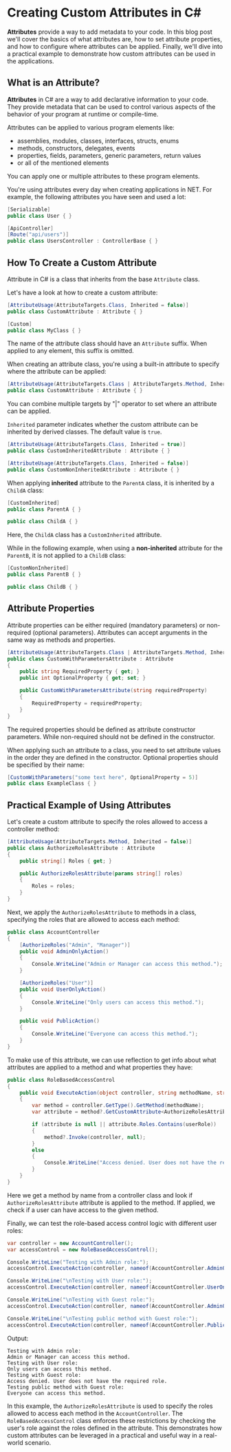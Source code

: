 # Creating Custom Attributes in C#

**Attributes** provide a way to add metadata to your code. In this blog post we'll cover the basics of what attributes are, how to set attribute properties, and how to configure where attributes can be applied. Finally, we'll dive into a practical example to demonstrate how custom attributes can be used in the applications.

[](#what-is-an-attribute)

## What is an Attribute?

**Attributes** in C# are a way to add declarative information to your code. They provide metadata that can be used to control various aspects of the behavior of your program at runtime or compile-time.

Attributes can be applied to various program elements like:

- assemblies, modules, classes, interfaces, structs, enums
- methods, constructors, delegates, events
- properties, fields, parameters, generic parameters, return values
- or all of the mentioned elements

You can apply one or multiple attributes to these program elements.

You're using attributes every day when creating applications in NET. For example, the following attributes you have seen and used a lot:

```csharp
[Serializable]
public class User { }

[ApiController]
[Route("api/users")]
public class UsersController : ControllerBase { }
```

[](#how-to-create-a-custom-attribute)

## How To Create a Custom Attribute

Attribute in C# is a class that inherits from the base `Attribute` class.

Let's have a look at how to create a custom attribute:

```csharp
[AttributeUsage(AttributeTargets.Class, Inherited = false)]
public class CustomAttribute : Attribute { }

[Custom]
public class MyClass { }
```

The name of the attribute class should have an `Attribute` suffix. When applied to any element, this suffix is omitted.

When creating an attribute class, you're using a built-in attribute to specify where the attribute can be applied:

```csharp
[AttributeUsage(AttributeTargets.Class | AttributeTargets.Method, Inherited = true)]
public class CustomAttribute : Attribute { }
```

You can combine multiple targets by "|" operator to set where an attribute can be applied.

`Inherited` parameter indicates whether the custom attribute can be inherited by derived classes. The default value is `true`.

```csharp
[AttributeUsage(AttributeTargets.Class, Inherited = true)]
public class CustomInheritedAttribute : Attribute { }

[AttributeUsage(AttributeTargets.Class, Inherited = false)]
public class CustomNonInheritedAttribute : Attribute { }
```

When applying **inherited** attribute to the `ParentA` class, it is inherited by a `ChildA` class:

```csharp
[CustomInherited]
public class ParentA { }

public class ChildA { }
```

Here, the `ChildA` class has a `CustomInherited` attribute.

While in the following example, when using a **non-inherited** attribute for the `ParentB`, it is not applied to a `ChildB` class:

```csharp
[CustomNonInherited]
public class ParentB { }

public class ChildB { }
```

[](#attribute-properties)

## Attribute Properties

Attribute properties can be either required (mandatory parameters) or non-required (optional parameters). Attributes can accept arguments in the same way as methods and properties.

```csharp
[AttributeUsage(AttributeTargets.Class | AttributeTargets.Method, Inherited = false)]
public class CustomWithParametersAttribute : Attribute
{
    public string RequiredProperty { get; }
    public int OptionalProperty { get; set; }

    public CustomWithParametersAttribute(string requiredProperty)
    {
        RequiredProperty = requiredProperty;
    }
}
```

The required properties should be defined as attribute constructor parameters. While non-required should not be defined in the constructor.

When applying such an attribute to a class, you need to set attribute values in the order they are defined in the constructor. Optional properties should be specified by their name:

```csharp
[CustomWithParameters("some text here", OptionalProperty = 5)]
public class ExampleClass { }
```

[](#practical-example-of-using-attributes)

## Practical Example of Using Attributes

Let's create a custom attribute to specify the roles allowed to access a controller method:

```csharp
[AttributeUsage(AttributeTargets.Method, Inherited = false)]
public class AuthorizeRolesAttribute : Attribute
{
    public string[] Roles { get; }

    public AuthorizeRolesAttribute(params string[] roles)
    {
        Roles = roles;
    }
}
```

Next, we apply the `AuthorizeRolesAttribute` to methods in a class, specifying the roles that are allowed to access each method:

```csharp
public class AccountController
{
    [AuthorizeRoles("Admin", "Manager")]
    public void AdminOnlyAction()
    {
        Console.WriteLine("Admin or Manager can access this method.");
    }

    [AuthorizeRoles("User")]
    public void UserOnlyAction()
    {
        Console.WriteLine("Only users can access this method.");
    }

    public void PublicAction()
    {
        Console.WriteLine("Everyone can access this method.");
    }
}
```

To make use of this attribute, we can use reflection to get info about what attributes are applied to a method and what properties they have:

```csharp
public class RoleBasedAccessControl
{
    public void ExecuteAction(object controller, string methodName, string userRole)
    {
        var method = controller.GetType().GetMethod(methodName);
        var attribute = method?.GetCustomAttribute<AuthorizeRolesAttribute>();

        if (attribute is null || attribute.Roles.Contains(userRole))
        {
            method?.Invoke(controller, null);
        }
        else
        {
            Console.WriteLine("Access denied. User does not have the required role.");
        }
    }
}
```

Here we get a method by name from a controller class and look if `AuthorizeRolesAttribute` attribute is applied to the method. If applied, we check if a user can have access to the given method.

Finally, we can test the role-based access control logic with different user roles:

```csharp
var controller = new AccountController();
var accessControl = new RoleBasedAccessControl();

Console.WriteLine("Testing with Admin role:");
accessControl.ExecuteAction(controller, nameof(AccountController.AdminOnlyAction), "Admin");

Console.WriteLine("\nTesting with User role:");
accessControl.ExecuteAction(controller, nameof(AccountController.UserOnlyAction), "User");

Console.WriteLine("\nTesting with Guest role:");
accessControl.ExecuteAction(controller, nameof(AccountController.AdminOnlyAction), "Guest");

Console.WriteLine("\nTesting public method with Guest role:");
accessControl.ExecuteAction(controller, nameof(AccountController.PublicAction), "Guest");
```

Output:

```
Testing with Admin role:
Admin or Manager can access this method.
Testing with User role:
Only users can access this method.
Testing with Guest role:
Access denied. User does not have the required role.
Testing public method with Guest role:
Everyone can access this method.
```

In this example, the `AuthorizeRolesAttribute` is used to specify the roles allowed to access each method in the `AccountController`. The `RoleBasedAccessControl` class enforces these restrictions by checking the user's role against the roles defined in the attribute. This demonstrates how custom attributes can be leveraged in a practical and useful way in a real-world scenario.
